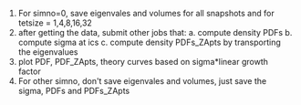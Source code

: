 1. For simno=0, save eigenvales and volumes for all snapshots and for tetsize = 1,4,8,16,32
2. after getting the data, submit other jobs that:
    a. compute density PDFs 
    b. compute sigma at ics
    c. compute density PDFs_ZApts by transporting the eigenvalues
3. plot PDF, PDF_ZApts, theory curves based on sigma*linear growth factor
4. For other simno, don't save eigenvales and volumes, just save the sigma, PDFs and PDFs_ZApts
